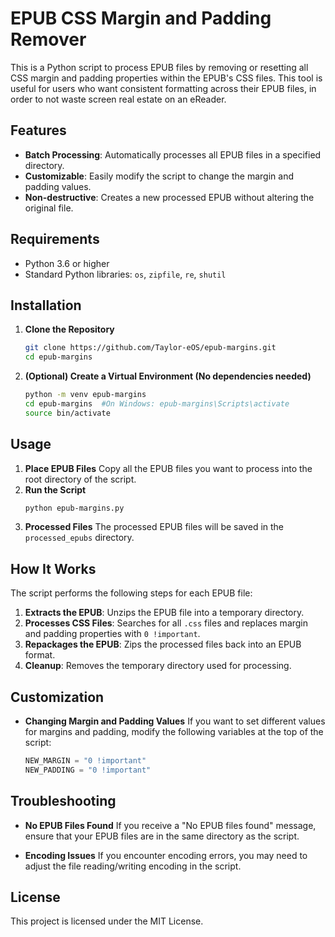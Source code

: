 # EPUB CSS Margin and Padding Remover

This is a Python script to process EPUB files by removing or resetting all CSS margin and padding properties within the EPUB's CSS files. This tool is useful for users who want consistent formatting across their EPUB files, in order to not waste screen real estate on an eReader.

## Features
- **Batch Processing**: Automatically processes all EPUB files in a specified directory.
- **Customizable**: Easily modify the script to change the margin and padding values.
- **Non-destructive**: Creates a new processed EPUB without altering the original file.

## Requirements
- Python 3.6 or higher
- Standard Python libraries: `os`, `zipfile`, `re`, `shutil`

## Installation
1. **Clone the Repository**
   ```bash
   git clone https://github.com/Taylor-eOS/epub-margins.git
   cd epub-margins
   ```
2. **(Optional) Create a Virtual Environment (No dependencies needed)**
   ```bash
   python -m venv epub-margins
   cd epub-margins  #On Windows: epub-margins\Scripts\activate
   source bin/activate
   ```

## Usage
1. **Place EPUB Files**
   Copy all the EPUB files you want to process into the root directory of the script.
2. **Run the Script**
   ```bash
   python epub-margins.py
   ```
3. **Processed Files**
   The processed EPUB files will be saved in the `processed_epubs` directory.

## How It Works
The script performs the following steps for each EPUB file:

1. **Extracts the EPUB**: Unzips the EPUB file into a temporary directory.
2. **Processes CSS Files**: Searches for all `.css` files and replaces margin and padding properties with `0 !important`.
3. **Repackages the EPUB**: Zips the processed files back into an EPUB format.
4. **Cleanup**: Removes the temporary directory used for processing.

## Customization
- **Changing Margin and Padding Values**
  If you want to set different values for margins and padding, modify the following variables at the top of the script:

  ```python
  NEW_MARGIN = "0 !important"
  NEW_PADDING = "0 !important"
  ```

## Troubleshooting
- **No EPUB Files Found**
  If you receive a "No EPUB files found" message, ensure that your EPUB files are in the same directory as the script.

- **Encoding Issues**
  If you encounter encoding errors, you may need to adjust the file reading/writing encoding in the script.

## License
This project is licensed under the MIT License.
